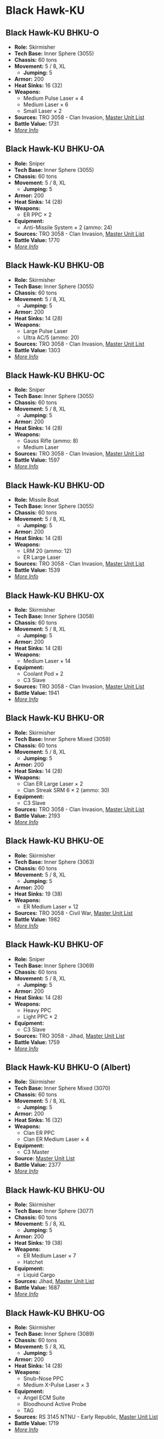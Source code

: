 # Black Hawk-KU
## Black Hawk-KU BHKU-O
- **Role:** Skirmisher
- **Tech Base:** Inner Sphere (3055)
- **Chassis:** 60 tons
- **Movement:** 5 / 8, XL
  - **Jumping:** 5
- **Armor:** 200
- **Heat Sinks:** 16 (32)
- **Weapons:**
  - Medium Pulse Laser × 4
  - Medium Laser × 6
  - Small Laser × 2
- **Sources:** TRO 3058 - Clan Invasion, [Master Unit List](http://masterunitlist.info/Unit/Details/345/black-hawk-ku-bhku-o)
- **Battle Value:** 1731
- [*More Info*](black_hawk-ku/black_hawk-ku_bhku-o.md)

## Black Hawk-KU BHKU-OA
- **Role:** Sniper
- **Tech Base:** Inner Sphere (3055)
- **Chassis:** 60 tons
- **Movement:** 5 / 8, XL
  - **Jumping:** 5
- **Armor:** 200
- **Heat Sinks:** 14 (28)
- **Weapons:**
  - ER PPC × 2
- **Equipment:**
  - Anti-Missile System × 2 (ammo: 24)
- **Sources:** TRO 3058 - Clan Invasion, [Master Unit List](http://masterunitlist.info/Unit/Details/347/black-hawk-ku-bhku-oa)
- **Battle Value:** 1770
- [*More Info*](black_hawk-ku/black_hawk-ku_bhku-oa.md)

## Black Hawk-KU BHKU-OB
- **Role:** Skirmisher
- **Tech Base:** Inner Sphere (3055)
- **Chassis:** 60 tons
- **Movement:** 5 / 8, XL
  - **Jumping:** 5
- **Armor:** 200
- **Heat Sinks:** 14 (28)
- **Weapons:**
  - Large Pulse Laser
  - Ultra AC/5 (ammo: 20)
- **Sources:** TRO 3058 - Clan Invasion, [Master Unit List](http://masterunitlist.info/Unit/Details/348/black-hawk-ku-bhku-ob)
- **Battle Value:** 1303
- [*More Info*](black_hawk-ku/black_hawk-ku_bhku-ob.md)

## Black Hawk-KU BHKU-OC
- **Role:** Sniper
- **Tech Base:** Inner Sphere (3055)
- **Chassis:** 60 tons
- **Movement:** 5 / 8, XL
  - **Jumping:** 5
- **Armor:** 200
- **Heat Sinks:** 14 (28)
- **Weapons:**
  - Gauss Rifle (ammo: 8)
  - Medium Laser
- **Sources:** TRO 3058 - Clan Invasion, [Master Unit List](http://masterunitlist.info/Unit/Details/349/black-hawk-ku-bhku-oc)
- **Battle Value:** 1597
- [*More Info*](black_hawk-ku/black_hawk-ku_bhku-oc.md)

## Black Hawk-KU BHKU-OD
- **Role:** Missile Boat
- **Tech Base:** Inner Sphere (3055)
- **Chassis:** 60 tons
- **Movement:** 5 / 8, XL
  - **Jumping:** 5
- **Armor:** 200
- **Heat Sinks:** 14 (28)
- **Weapons:**
  - LRM 20 (ammo: 12)
  - ER Large Laser
- **Sources:** TRO 3058 - Clan Invasion, [Master Unit List](http://masterunitlist.info/Unit/Details/350/black-hawk-ku-bhku-od)
- **Battle Value:** 1539
- [*More Info*](black_hawk-ku/black_hawk-ku_bhku-od.md)

## Black Hawk-KU BHKU-OX
- **Role:** Skirmisher
- **Tech Base:** Inner Sphere (3058)
- **Chassis:** 60 tons
- **Movement:** 5 / 8, XL
  - **Jumping:** 5
- **Armor:** 200
- **Heat Sinks:** 14 (28)
- **Weapons:**
  - Medium Laser × 14
- **Equipment:**
  - Coolant Pod × 2
  - C3 Slave
- **Sources:** TRO 3058 - Clan Invasion, [Master Unit List](http://masterunitlist.info/Unit/Details/354/black-hawk-ku-bhku-ox)
- **Battle Value:** 1941
- [*More Info*](black_hawk-ku/black_hawk-ku_bhku-ox.md)

## Black Hawk-KU BHKU-OR
- **Role:** Skirmisher
- **Tech Base:** Inner Sphere Mixed (3059)
- **Chassis:** 60 tons
- **Movement:** 5 / 8, XL
  - **Jumping:** 5
- **Armor:** 200
- **Heat Sinks:** 14 (28)
- **Weapons:**
  - Clan ER Large Laser × 2
  - Clan Streak SRM 6 × 2 (ammo: 30)
- **Equipment:**
  - C3 Slave
- **Sources:** TRO 3058 - Clan Invasion, [Master Unit List](http://masterunitlist.info/Unit/Details/3825/black-hawk-ku-bhku-or)
- **Battle Value:** 2193
- [*More Info*](black_hawk-ku/black_hawk-ku_bhku-or.md)

## Black Hawk-KU BHKU-OE
- **Role:** Skirmisher
- **Tech Base:** Inner Sphere (3063)
- **Chassis:** 60 tons
- **Movement:** 5 / 8, XL
  - **Jumping:** 5
- **Armor:** 200
- **Heat Sinks:** 19 (38)
- **Weapons:**
  - ER Medium Laser × 12
- **Sources:** TRO 3058 - Civil War, [Master Unit List](http://masterunitlist.info/Unit/Details/351/black-hawk-ku-bhku-oe)
- **Battle Value:** 1982
- [*More Info*](black_hawk-ku/black_hawk-ku_bhku-oe.md)

## Black Hawk-KU BHKU-OF
- **Role:** Sniper
- **Tech Base:** Inner Sphere (3069)
- **Chassis:** 60 tons
- **Movement:** 5 / 8, XL
  - **Jumping:** 5
- **Armor:** 200
- **Heat Sinks:** 14 (28)
- **Weapons:**
  - Heavy PPC
  - Light PPC × 2
- **Equipment:**
  - C3 Slave
- **Sources:** TRO 3058 - Jihad, [Master Unit List](http://masterunitlist.info/Unit/Details/352/black-hawk-ku-bhku-of)
- **Battle Value:** 1759
- [*More Info*](black_hawk-ku/black_hawk-ku_bhku-of.md)

## Black Hawk-KU BHKU-O (Albert)
- **Role:** Skirmisher
- **Tech Base:** Inner Sphere Mixed (3070)
- **Chassis:** 60 tons
- **Movement:** 5 / 8, XL
  - **Jumping:** 5
- **Armor:** 200
- **Heat Sinks:** 16 (32)
- **Weapons:**
  - Clan ER PPC
  - Clan ER Medium Laser × 4
- **Equipment:**
  - C3 Master
- **Source:** [Master Unit List](http://masterunitlist.info/Unit/Details/346/black-hawk-ku-bhku-o-albert)
- **Battle Value:** 2377
- [*More Info*](black_hawk-ku/black_hawk-ku_bhku-o_albert.md)

## Black Hawk-KU BHKU-OU
- **Role:** Skirmisher
- **Tech Base:** Inner Sphere (3077)
- **Chassis:** 60 tons
- **Movement:** 5 / 8, XL
  - **Jumping:** 5
- **Armor:** 200
- **Heat Sinks:** 19 (38)
- **Weapons:**
  - ER Medium Laser × 7
  - Hatchet
- **Equipment:**
  - Liquid Cargo
- **Sources:** Jihad, [Master Unit List](http://masterunitlist.info/Unit/Details/353/black-hawk-ku-bhku-ou)
- **Battle Value:** 1687
- [*More Info*](black_hawk-ku/black_hawk-ku_bhku-ou.md)

## Black Hawk-KU BHKU-OG
- **Role:** Skirmisher
- **Tech Base:** Inner Sphere (3089)
- **Chassis:** 60 tons
- **Movement:** 5 / 8, XL
  - **Jumping:** 5
- **Armor:** 200
- **Heat Sinks:** 14 (28)
- **Weapons:**
  - Snub-Nose PPC
  - Medium X-Pulse Laser × 3
- **Equipment:**
  - Angel ECM Suite
  - Bloodhound Active Probe
  - TAG
- **Sources:** RS 3145 NTNU - Early Republic, [Master Unit List](http://masterunitlist.info/Unit/Details/6890/black-hawk-ku-bhku-og)
- **Battle Value:** 1719
- [*More Info*](black_hawk-ku/black_hawk-ku_bhku-og.md)

